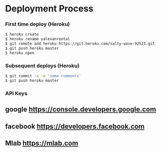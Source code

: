 # Deployment Process

### First time deploy (Heroku)
```sh
$ heroku create
$ heroku rename yalevanrental
$ git remote add heroku https://git.heroku.com/salty-wave-92523.git
$ git push heroku master
$ heroku open
```

### Subsequent deploys (Heroku)
```sh
$ git commit -a -m 'some comments'
$ git push heroku master
```

### API Keys
## google https://console.developers.google.com
## facebook https://developers.facebook.com
## Mlab https://mlab.com
